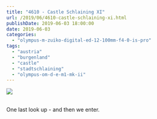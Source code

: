 ```yaml
---
title: "4610 - Castle Schlaining XI"
url: /2019/06/4610-castle-schlaining-xi.html
publishDate: 2019-06-03 18:00:00
date: 2019-06-03
categories: 
  - "olympus-m-zuiko-digital-ed-12-100mm-f4-0-is-pro"
tags: 
  - "austria"
  - "burgenland"
  - "castle"
  - "stadtschlaining"
  - "olympus-om-d-e-m1-mk-ii"
---
```

<div class="container">
<div class="center"><a target="_blank" href="https://d25zfm9zpd7gm5.cloudfront.net/1200x1200/2018/20180402_111442_lr.jpg"><img class="webfeedsFeaturedVisual" src="https://d25zfm9zpd7gm5.cloudfront.net/0600x0600/2018/20180402_111442_lr.jpg" /></a></div>
</div>
<br />

One last look up - and then we enter.